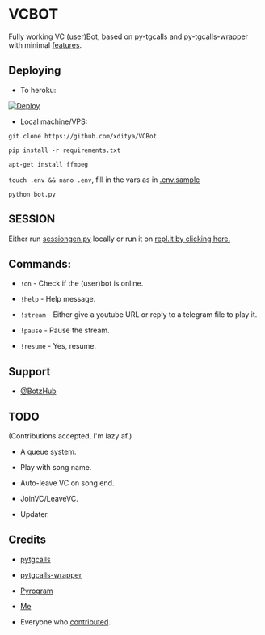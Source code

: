# VCBOT

Fully working VC (user)Bot, based on py-tgcalls and py-tgcalls-wrapper with minimal [features](#TODO).   

## Deploying

* To heroku:   

[![Deploy](https://www.herokucdn.com/deploy/button.svg)](http://heroku.com/deploy?template=https://github.com/kenanismayilov335/VirusTotal-File-Scan-Bot)   

* Local machine/VPS:   

`git clone https://github.com/xditya/VCBot`   

`pip install -r requirements.txt`   

`apt-get install ffmpeg`   

`touch .env && nano .env`, fill in the vars as in [.env.sample](./.env.sample)   

`python bot.py`   

## SESSION

Either run [sessiongen.py](./sessiongen.py) locally or run it on [repl.it by clicking here.](https://replit.com/@xditya/PyroSessionGen)

## Commands:   

- `!on` - Check if the (user)bot is online.   

- `!help` - Help message.   

- `!stream` - Either give a youtube URL or reply to a telegram file to play it.   

- `!pause` - Pause the stream.   

- `!resume` - Yes, resume.   

## Support

- [@BotzHub](https://t.me/BotzHubChat)   

## TODO

(Contributions accepted, I'm lazy af.)    

- A queue system.   

- Play with song name.   

- Auto-leave VC on song end.   

- JoinVC/LeaveVC.   

- Updater.   

## Credits

- [pytgcalls](https://github.com/pytgcalls/pytgcalls)   

- [pytgcalls-wrapper](https://github.com/callsmusic/pytgcalls-wrapper)   

- [Pyrogram](https://github.com/pyrogram/pyrogram)   

- [Me](https://github.com/xditya)   

- Everyone who [contributed](https://github.com/xditya/VCBot/graphs/contributors).

